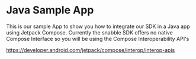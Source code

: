 # Java Sample App

This is our sample App to show you how to integrate our SDK in a Java app using Jetpack Compose. 
Currently the snabble SDK offers no native Compose Interface so you will be using the Compose Interoperability API's

https://developer.android.com/jetpack/compose/interop/interop-apis